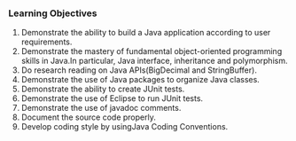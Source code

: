 ### Learning Objectives

1. Demonstrate the ability to build a Java application according to user requirements.
2. Demonstrate the mastery of fundamental object-oriented programming skills in Java.In particular, Java interface, inheritance and polymorphism.
3. Do research reading on Java APIs(BigDecimal and StringBuffer).
4. Demonstrate the use of Java packages to organize Java classes.
5. Demonstrate the ability to create JUnit tests.
6. Demonstrate the use of Eclipse to run JUnit tests.
7. Demonstrate the use of javadoc comments.
8. Document the source code properly.
9. Develop coding style by usingJava Coding Conventions.